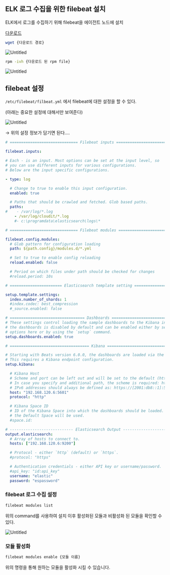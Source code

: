 ## **ELK 로그 수집을 위한 filebeat 설치**

ELK에서 로그를 수집하기 위해 filebeat을 에이전트 노드에 설치

[다운로드](https://www.elastic.co/kr/downloads/beats/filebeat)

```bash
wget {다운로드 경로}
```

![Untitled](https://s3.us-west-2.amazonaws.com/secure.notion-static.com/f76adf55-5b48-4551-8e5e-120c6e5ef3e6/Untitled.png?X-Amz-Algorithm=AWS4-HMAC-SHA256&X-Amz-Content-Sha256=UNSIGNED-PAYLOAD&X-Amz-Credential=AKIAT73L2G45EIPT3X45%2F20211207%2Fus-west-2%2Fs3%2Faws4_request&X-Amz-Date=20211207T113134Z&X-Amz-Expires=86400&X-Amz-Signature=853690039a1bd9395a98943118c14975b879e33bacc6d8a246d0c3a8ca9feb0f&X-Amz-SignedHeaders=host&response-content-disposition=filename%20%3D%22Untitled.png%22&x-id=GetObject)

```bash
rpm -ivh {다운로드 된 rpm file}
```

![Untitled](https://s3.us-west-2.amazonaws.com/secure.notion-static.com/4cb1d01f-e774-4113-85a3-a5076ef57660/Untitled.png?X-Amz-Algorithm=AWS4-HMAC-SHA256&X-Amz-Content-Sha256=UNSIGNED-PAYLOAD&X-Amz-Credential=AKIAT73L2G45EIPT3X45%2F20211207%2Fus-west-2%2Fs3%2Faws4_request&X-Amz-Date=20211207T113155Z&X-Amz-Expires=86400&X-Amz-Signature=0ca987188467807d099857549d172ed9ccd386d0f518a5acf1b5883321c99aed&X-Amz-SignedHeaders=host&response-content-disposition=filename%20%3D%22Untitled.png%22&x-id=GetObject)

## filebeat 설정

`/etc/filebeat/filbeat.yml` 에서 filebeat에 대한 설정을 할 수 있다.

(아래는 중요한 설정에 대해서만 보여준다)

![Untitled](https://s3.us-west-2.amazonaws.com/secure.notion-static.com/dd9daa04-fc5f-49a6-b8ee-a8dfdb5f993f/Untitled.png?X-Amz-Algorithm=AWS4-HMAC-SHA256&X-Amz-Content-Sha256=UNSIGNED-PAYLOAD&X-Amz-Credential=AKIAT73L2G45EIPT3X45%2F20211207%2Fus-west-2%2Fs3%2Faws4_request&X-Amz-Date=20211207T113217Z&X-Amz-Expires=86400&X-Amz-Signature=f19c78790d0e5026f815203f3bf9ed6319cf4883fbd048b008e93ed233f2e2a5&X-Amz-SignedHeaders=host&response-content-disposition=filename%20%3D%22Untitled.png%22&x-id=GetObject)

→ 위의 설정 정보가 담기면 된다....

```yaml
# ============================== Filebeat inputs ===============================

filebeat.inputs:

# Each - is an input. Most options can be set at the input level, so
# you can use different inputs for various configurations.
# Below are the input specific configurations.

- type: log

  # Change to true to enable this input configuration.
  enabled: true

  # Paths that should be crawled and fetched. Glob based paths.
  paths:
#    - /var/log/*.log
    - /var/log/cloudit/*.log
    #- c:\programdata\elasticsearch\logs\*

# ============================== Filebeat modules ==============================

filebeat.config.modules:
  # Glob pattern for configuration loading
  path: ${path.config}/modules.d/*.yml

  # Set to true to enable config reloading
  reload.enabled: false

  # Period on which files under path should be checked for changes
  #reload.period: 10s

# ======================= Elasticsearch template setting =======================

setup.template.settings:
  index.number_of_shards: 1
  #index.codec: best_compression
  #_source.enabled: false

# ================================= Dashboards =================================
# These settings control loading the sample dashboards to the Kibana index. Loading
# the dashboards is disabled by default and can be enabled either by setting the
# options here or by using the `setup` command.
setup.dashboards.enabled: true

# =================================== Kibana ===================================

# Starting with Beats version 6.0.0, the dashboards are loaded via the Kibana API.
# This requires a Kibana endpoint configuration.
setup.kibana:

  # Kibana Host
  # Scheme and port can be left out and will be set to the default (http and 5601)
  # In case you specify and additional path, the scheme is required: http://localhost:5601/path
  # IPv6 addresses should always be defined as: https://[2001:db8::1]:5601
  host: "192.168.120.6:5601"
  protocol: "http"

  # Kibana Space ID
  # ID of the Kibana Space into which the dashboards should be loaded. By default,
  # the Default Space will be used.
  #space.id:

# ---------------------------- Elasticsearch Output ----------------------------
output.elasticsearch:
  # Array of hosts to connect to.
  hosts: ["192.168.120.6:9200"]

  # Protocol - either `http` (default) or `https`.
  #protocol: "https"

  # Authentication credentials - either API key or username/password.
  #api_key: "id:api_key"
  username: "elastic"
  password: "espassword"
```

### filebeat 로그 수집 설정

```bash
filebeat modules list
```

위의 command를 사용하여 설치 이후 활성화된 모듈과 비활성화 된 모듈을 확인할 수 있다.

![Untitled](https://s3.us-west-2.amazonaws.com/secure.notion-static.com/643f3d20-ac23-4d23-924c-21b99e6fed5a/Untitled.png?X-Amz-Algorithm=AWS4-HMAC-SHA256&X-Amz-Content-Sha256=UNSIGNED-PAYLOAD&X-Amz-Credential=AKIAT73L2G45EIPT3X45%2F20211207%2Fus-west-2%2Fs3%2Faws4_request&X-Amz-Date=20211207T113236Z&X-Amz-Expires=86400&X-Amz-Signature=e8751285e98f80df5b16b81344b93d5aa7d6b056e72cf5c13d355cfabf9059a0&X-Amz-SignedHeaders=host&response-content-disposition=filename%20%3D%22Untitled.png%22&x-id=GetObject)

### 모듈 활성화

```bash
filebeat modules enable {모듈 이름}
```

위의 명령을 통해 원하는 모듈을 활성화 시킬 수 있습니다.
